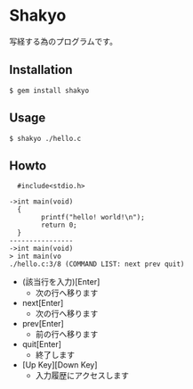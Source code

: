 # Shakyo

写経する為のプログラムです。

## Installation

    $ gem install shakyo

## Usage

    $ shakyo ./hello.c

## Howto
      #include<stdio.h>

    ->int main(void)
      {
            printf("hello! world!\n");
            return 0;
      }
    ----------------
    ->int main(void)
    > int main(vo
    ./hello.c:3/8 (COMMAND LIST: next prev quit)

* (該当行を入力)[Enter]
  * 次の行へ移ります
* next[Enter]
  * 次の行へ移ります
* prev[Enter]
  * 前の行へ移ります
* quit[Enter]
  * 終了します
* [Up Key][Down Key]
  * 入力履歴にアクセスします
